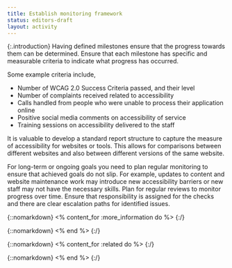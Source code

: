 ```yaml
---
title: Establish monitoring framework
status: editors-draft
layout: activity
---
```


{:.introduction}
Having defined milestones ensure that the progress towards them can be determined. Ensure that each milestone has specific and measurable criteria to indicate what progress has occurred.

Some example criteria include,

* Number of WCAG 2.0 Success Criteria passed, and their level
* Number of complaints received related to accessibility
* Calls handled from people who were unable to process their application online
* Positive social media comments on accessibility of service
* Training sessions on accessibility delivered to the staff

It is valuable to develop a standard report structure to capture the measure of accessibility for websites or tools. This allows for comparisons between different websites and also between different versions of the same website.

For long-term or ongoing goals you need to plan regular monitoring to ensure that achieved goals do not slip. For example, updates to content and website maintenance work may introduce new accessibility barriers or new staff may not have the necessary skills. Plan for regular reviews to monitor progress over time. Ensure that responsibility is assigned for the checks and there are clear escalation paths for identified issues.

{::nomarkdown}
<% content_for :more_information do %>
{:/}

{::nomarkdown}
<% end %>
{:/}

{::nomarkdown}
<% content_for :related do %>
{:/}

{::nomarkdown}
<% end %>
{:/}
